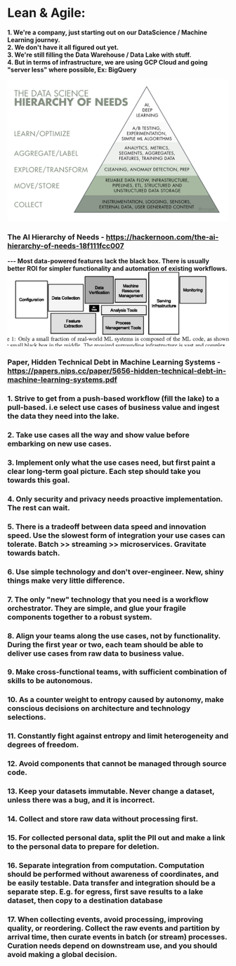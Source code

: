 # Lean & Agile:

**1. We're a company, just starting out on our DataScience / Machine Learning journey.** <br/>
**2. We don't have it all figured out yet.** <br/>
**3. We're still filling the Data Warehouse / Data Lake with stuff.** <br/>
**4. But in terms of infrastructure, we are using GCP Cloud and going "server less" where possible, Ex: BigQuery** <br/>

![](https://github.com/ankumar/Architecture/blob/master/images/The%20AI%20Hierarchy%20of%20Needs.png)
### The AI Hierarchy of Needs - https://hackernoon.com/the-ai-hierarchy-of-needs-18f111fcc007
**--- Most data-powered features lack the black box. There is usually better ROI for simpler functionality and automation of existing workflows.**
![](https://github.com/ankumar/Architecture/blob/master/images/Hidden%20Technical%20Debt%20in%20ML%20Systems.png)
### Paper, Hidden Technical Debt in Machine Learning Systems - https://papers.nips.cc/paper/5656-hidden-technical-debt-in-machine-learning-systems.pdf

### 1. Strive to get from a push-based workflow (fill the lake) to a pull-based. i.e select use cases of business value and ingest the data they need into the lake.
### 2. Take use cases all the way and show value before embarking on new use cases.
### 3. Implement only what the use cases need, but first paint a clear long-term goal picture. Each step should take you towards this goal.
### 4. Only security and privacy needs proactive implementation. The rest can wait.
### 5. There is a tradeoff between data speed and innovation speed. Use the slowest form of integration your use cases can tolerate. Batch >> streaming >> microservices. Gravitate towards batch.
### 6. Use simple technology and don't over-engineer. New, shiny things make very little difference.
### 7. The only "new" technology that you need is a workflow orchestrator. They are simple, and glue your fragile components together to a robust system. 
### 8. Align your teams along the use cases, not by functionality. During the first year or two, each team should be able to deliver use cases from raw data to business value.
### 9. Make cross-functional teams, with sufficient combination of skills to be autonomous.
### 10. As a counter weight to entropy caused by autonomy, make conscious decisions on architecture and technology selections.
### 11. Constantly fight against entropy and limit heterogeneity and degrees of freedom.
### 12. Avoid components that cannot be managed through source code.
### 13. Keep your datasets immutable. Never change a dataset, unless there was a bug, and it is incorrect.
### 14. Collect and store raw data without processing first. 
### 15. For collected personal data, split the PII out and make a link to the personal data to prepare for deletion.
### 16. Separate integration from computation. Computation should be performed without awareness of coordinates, and be easily testable. Data transfer and integration should be a separate step. E.g. for egress, first save results to a lake dataset, then copy to a destination database
### 17. When collecting events, avoid processing, improving quality, or reordering. Collect the raw events and partition by arrival time, then curate events in batch (or stream) processes. Curation needs depend on downstream use, and you should avoid making a global decision.
